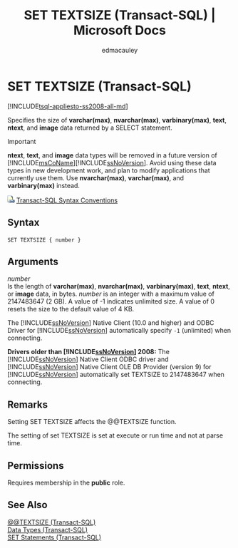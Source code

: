 ﻿---
title: "SET TEXTSIZE (Transact-SQL) | Microsoft Docs"
ms.custom: ""
ms.date: "04/12/2016"
ms.prod: "sql-non-specified"
ms.prod_service: "database-engine, sql-database, sql-data-warehouse, pdw"
ms.service: ""
ms.component: "t-sql|statements"
ms.reviewer: ""
ms.suite: "sql"
ms.technology: 
  - "database-engine"
ms.tgt_pltfrm: ""
ms.topic: "language-reference"
f1_keywords: 
  - "TEXTSIZE_TSQL"
  - "TEXTSIZE"
  - "SET_TEXTSIZE_TSQL"
  - "SET TEXTSIZE"
dev_langs: 
  - "TSQL"
helpviewer_keywords: 
  - "SET TEXTSIZE statement"
  - "SELECT statement [SQL Server], text size returned"
  - "size [SQL Server], text and image data"
  - "TEXTSIZE option"
  - "text size returned [SQL Server]"
ms.assetid: 787154a6-39a6-4dd6-a6d0-67b4364f95d5
caps.latest.revision: 38
author: "edmacauley"
ms.author: "edmaca"
manager: "craigg"
ms.workload: "On Demand"
monikerRange: ">= aps-pdw-2016 || = azuresqldb-current || = azure-sqldw-latest || >= sql-server-2016 || = sqlallproducts-allversions"
---
# SET TEXTSIZE (Transact-SQL)
[!INCLUDE[tsql-appliesto-ss2008-all-md](../../includes/tsql-appliesto-ss2008-all-md.md)]

  Specifies the size of **varchar(max)**, **nvarchar(max)**, **varbinary(max)**, **text**, **ntext**, and **image** data returned by a SELECT statement.  
  
> [!IMPORTANT]  
>  **ntext**, **text**, and **image** data types will be removed in a future version of [!INCLUDE[msCoName](../../includes/msconame-md.md)][!INCLUDE[ssNoVersion](../../includes/ssnoversion-md.md)]. Avoid using these data types in new development work, and plan to modify applications that currently use them. Use **nvarchar(max)**, **varchar(max)**, and **varbinary(max)** instead.  
  
 ![Topic link icon](../../database-engine/configure-windows/media/topic-link.gif "Topic link icon") [Transact-SQL Syntax Conventions](../../t-sql/language-elements/transact-sql-syntax-conventions-transact-sql.md)  
  
## Syntax  
  
```  
SET TEXTSIZE { number }   
```  
  
## Arguments  
 *number*  
 Is the length of **varchar(max)**, **nvarchar(max)**, **varbinary(max)**, **text**, **ntext**, or **image** data, in bytes. *number* is an integer with a maximum value of 2147483647 (2 GB).  A value of -1 indicates unlimited size. A value of 0 resets the size to the default value of 4 KB.  
  
 The [!INCLUDE[ssNoVersion](../../includes/ssnoversion-md.md)] Native Client (10.0 and higher) and ODBC Driver for [!INCLUDE[ssNoVersion](../../includes/ssnoversion-md.md)] automatically specify `-1` (unlimited) when connecting.  
  
 **Drivers older than [!INCLUDE[ssNoVersion](../../includes/ssnoversion-md.md)] 2008:** The [!INCLUDE[ssNoVersion](../../includes/ssnoversion-md.md)] Native Client ODBC driver and [!INCLUDE[ssNoVersion](../../includes/ssnoversion-md.md)] Native Client OLE DB Provider (version 9) for [!INCLUDE[ssNoVersion](../../includes/ssnoversion-md.md)] automatically set TEXTSIZE to 2147483647 when connecting.  
  
## Remarks  
 Setting SET TEXTSIZE affects the @@TEXTSIZE function.  
  
 The setting of set TEXTSIZE is set at execute or run time and not at parse time.  
  
## Permissions  
 Requires membership in the **public** role.  
  
## See Also  
 [@@TEXTSIZE &#40;Transact-SQL&#41;](../../t-sql/functions/textsize-transact-sql.md)   
 [Data Types &#40;Transact-SQL&#41;](../../t-sql/data-types/data-types-transact-sql.md)   
 [SET Statements &#40;Transact-SQL&#41;](../../t-sql/statements/set-statements-transact-sql.md)  
  
  
